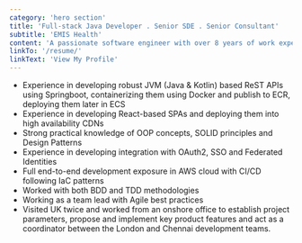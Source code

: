 ```yaml
---
category: 'hero section'
title: 'Full-stack Java Developer . Senior SDE . Senior Consultant'
subtitle: 'EMIS Health'
content: 'A passionate software engineer with over 8 years of work experience in designing, developing, and maintaining complex software systems. I have good hands-on experience in developing backend APIs with Java, Springboot, and React-based SPA on AWS Cloud. I seek to exploit my deftness in full-stack cloud-based web apps. I like to reduce the fuzz and keep it a clean and clear attitude. I prefer quality to quantity.'
linkTo: '/resume/'
linkText: 'View My Profile'
---
```


- Experience in developing robust JVM (Java & Kotlin) based ReST APIs using Springboot, containerizing them using Docker and publish to ECR, deploying them later in ECS
- Experience in developing React-based SPAs and deploying them into high availability CDNs
- Strong practical knowledge of OOP concepts, SOLID principles and Design Patterns
- Experience in developing integration with OAuth2, SSO and Federated Identities
- Full end-to-end development exposure in AWS cloud with CI/CD following IaC patterns
- Worked with both BDD and TDD methodologies
- Working as a team lead with Agile best practices
- Visited UK twice and worked from an onshore office to establish project parameters, propose and implement key product features and act as a coordinator between the London and Chennai development teams.
